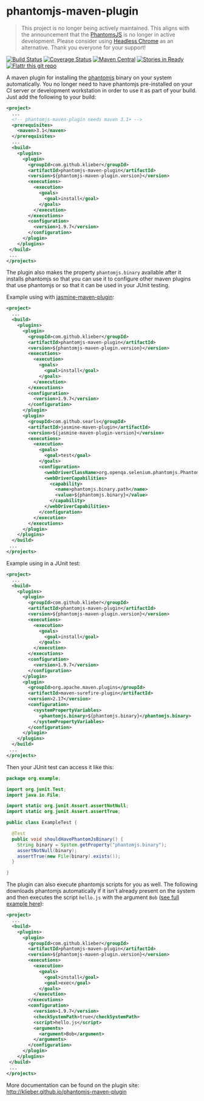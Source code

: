 phantomjs-maven-plugin
======================

> This project is no longer being actively maintained.  This aligns with the announcement that the [PhantomsJS](http://phantomjs.org) is no longer in active development.  Please consider using [Headless Chrome](https://developers.google.com/web/updates/2017/04/headless-chrome) as an alternative. Thank you everyone for your support!

[![Build Status](https://travis-ci.org/klieber/phantomjs-maven-plugin.png?branch=master)](https://travis-ci.org/klieber/phantomjs-maven-plugin) [![Coverage Status](https://coveralls.io/repos/klieber/phantomjs-maven-plugin/badge.png)](https://coveralls.io/r/klieber/phantomjs-maven-plugin?branch=master) [![Maven Central](https://maven-badges.herokuapp.com/maven-central/com.github.klieber/phantomjs-maven-plugin/badge.svg)](https://maven-badges.herokuapp.com/maven-central/com.github.klieber/phantomjs-maven-plugin) [![Stories in Ready](https://badge.waffle.io/klieber/phantomjs-maven-plugin.png?label=ready)](https://waffle.io/klieber/phantomjs-maven-plugin) [![Flattr this git repo](http://api.flattr.com/button/flattr-badge-large.png)](https://flattr.com/submit/auto?user_id=kylelieber&url=https://github.com/klieber/phantomjs-maven-plugin&title=phantomjs-maven-plugin&language=java&tags=github&category=software)

A maven plugin for installing the [phantomjs](http://phantomjs.org) binary on your system automatically. You no longer need to have phantomjs pre-installed on your CI server or development workstation in order to use it as part of your build.  Just add the following to your build:

```xml
<project>
  ...
  <!-- phantomjs-maven-plugin needs maven 3.1+ -->
  <prerequisites>
    <maven>3.1</maven>
  </prerequisites>
  ...
  <build>
    <plugins>
      <plugin>
        <groupId>com.github.klieber</groupId>
        <artifactId>phantomjs-maven-plugin</artifactId>
        <version>${phantomjs-maven-plugin.version}</version>
        <executions>
          <execution>
            <goals>
              <goal>install</goal>
            </goals>
          </execution>
        </executions>
        <configuration>
          <version>1.9.7</version>
        </configuration>
      </plugin>
    </plugins>
 </build>
 ...
</projects>

```

The plugin also makes the property `phantomjs.binary` available after it installs phantomjs so that you can use it to configure other maven plugins that use phantomjs or so that it can be used in your JUnit testing.

Example using with [jasmine-maven-plugin](http://searls.github.io/jasmine-maven-plugin/phantomjs.html):

```xml
<project>
  ...
  <build>
    <plugins>
      <plugin>
        <groupId>com.github.klieber</groupId>
        <artifactId>phantomjs-maven-plugin</artifactId>
        <version>${phantomjs-maven-plugin.version}</version>
        <executions>
          <execution>
            <goals>
              <goal>install</goal>
            </goals>
          </execution>
        </executions>
        <configuration>
          <version>1.9.7</version>
        </configuration>
      </plugin>
      <plugin>
        <groupId>com.github.searls</groupId>
        <artifactId>jasmine-maven-plugin</artifactId>
        <version>${jasmine-maven-plugin-version}</version>
        <executions>
          <execution>
            <goals>
              <goal>test</goal>
            </goals>
            <configuration>
              <webDriverClassName>org.openqa.selenium.phantomjs.PhantomJSDriver</webDriverClassName>
              <webDriverCapabilities>
                <capability>
                  <name>phantomjs.binary.path</name>
                  <value>${phantomjs.binary}</value>
                </capability>
              </webDriverCapabilities>
            </configuration>
          </execution>
        </executions>
      </plugin>
    </plugins>
  </build>
 ...
</projects>
```

Example using in a JUnit test:

```xml
<project>
  ...
  <build>
    <plugins>
      <plugin>
        <groupId>com.github.klieber</groupId>
        <artifactId>phantomjs-maven-plugin</artifactId>
        <version>${phantomjs-maven-plugin.version}</version>
        <executions>
          <execution>
            <goals>
              <goal>install</goal>
            </goals>
          </execution>
        </executions>
        <configuration>
          <version>1.9.7</version>
        </configuration>
      </plugin>
      <plugin>
        <groupId>org.apache.maven.plugins</groupId>
        <artifactId>maven-surefire-plugin</artifactId>
        <version>2.17</version>
        <configuration>
          <systemPropertyVariables>
            <phantomjs.binary>${phantomjs.binary}</phantomjs.binary>
          </systemPropertyVariables>
        </configuration>
      </plugin>
    </plugins>
  </build>
 ...
</projects>
```
Then your JUnit test can access it like this:
```java
package org.example;

import org.junit.Test;
import java.io.File;

import static org.junit.Assert.assertNotNull;
import static org.junit.Assert.assertTrue;

public class ExampleTest {

  @Test
  public void shouldHavePhantomJsBinary() {
    String binary = System.getProperty("phantomjs.binary");
    assertNotNull(binary);
    assertTrue(new File(binary).exists());
  }

}
```

The plugin can also execute phantomjs scripts for you as well.  The following downloads phantomjs automatically if it isn't already present on the system and then executes the script `hello.js` with the argument `Bob` ([see full example here](https://github.com/klieber/phantomjs-maven-plugin/tree/master/phantomjs-maven-plugin/src/it/exec-with-args)):

```xml
<project>
  ...
  <build>
    <plugins>
      <plugin>
        <groupId>com.github.klieber</groupId>
        <artifactId>phantomjs-maven-plugin</artifactId>
        <version>${phantomjs-maven-plugin.version}</version>
        <executions>
          <execution>
            <goals>
              <goal>install</goal>
              <goal>exec</goal>
            </goals>
          </execution>
        </executions>
        <configuration>
          <version>1.9.7</version>
          <checkSystemPath>true</checkSystemPath>
          <script>hello.js</script>
          <arguments>
            <argument>Bob</argument>
          </arguments>
        </configuration>
      </plugin>
    </plugins>
 </build>
 ...
</projects>

```

More documentation can be found on the plugin site: http://klieber.github.io/phantomjs-maven-plugin


